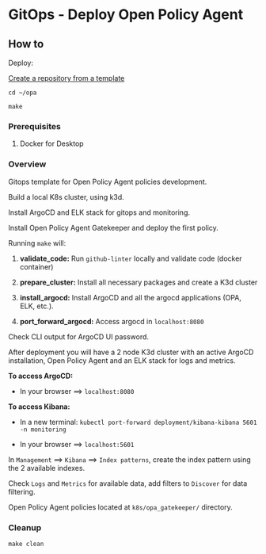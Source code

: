 # GitOps - Deploy Open Policy Agent

## How to

Deploy:

[Create a repository from a template](https://docs.github.com/en/github/creating-cloning-and-archiving-repositories/creating-a-repository-on-github/creating-a-repository-from-a-template#creating-a-repository-from-a-template)

`cd ~/opa`

`make`

### Prerequisites

1. Docker for Desktop

### Overview

Gitops template for Open Policy Agent policies development.

Build a local K8s cluster, using k3d.

Install ArgoCD and ELK stack for gitops and monitoring.

Install Open Policy Agent Gatekeeper and deploy the first policy.

Running `make` will:

1. **validate_code:** Run `github-linter` locally and validate code (docker container)

2. **prepare_cluster:** Install all necessary packages and create a K3d cluster

3. **install_argocd:** Install ArgoCD and all the argocd applications (OPA, ELK, etc.).

4. **port_forward_argocd:** Access argocd in `localhost:8080`

Check CLI output for ArgoCD UI password.

After deployment you will have a 2 node K3d cluster with an active ArgoCD installation, Open Policy Agent and an ELK stack for logs and metrics.

**To access ArgoCD:**

- In your browser ==> `localhost:8080`

**To access Kibana:**

- In a new terminal: `kubectl port-forward deployment/kibana-kibana 5601 -n monitoring`

- In your browser ==> `localhost:5601`

In `Management` ==> `Kibana` ==> `Index patterns`, create the index pattern using the 2 available indexes.

Check `Logs` and `Metrics` for available data, add filters to `Discover` for data filtering.

Open Policy Agent policies located at `k8s/opa_gatekeeper/` directory.

### Cleanup

`make clean`
